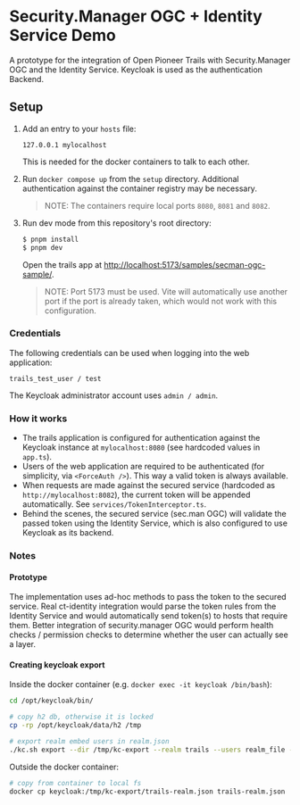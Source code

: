# Security.Manager OGC + Identity Service Demo

A prototype for the integration of Open Pioneer Trails with Security.Manager OGC and the Identity Service.
Keycloak is used as the authentication Backend.

## Setup

1.  Add an entry to your `hosts` file:

    ```text
    127.0.0.1 mylocalhost
    ```

    This is needed for the docker containers to talk to each other.

2.  Run `docker compose up` from the `setup` directory.
    Additional authentication against the container registry may be necessary.

    > NOTE: The containers require local ports `8080`, `8081` and `8082`.

4.  Run dev mode from this repository's root directory:

    ```bash
    $ pnpm install
    $ pnpm dev
    ```

    Open the trails app at <http://localhost:5173/samples/secman-ogc-sample/>.

    > NOTE: Port 5173 must be used. Vite will automatically use another port if the port is already taken, which would not work with this configuration.

### Credentials

The following credentials can be used when logging into the web application:

    trails_test_user / test

The Keycloak administrator account uses `admin / admin`.

### How it works

- The trails application is configured for authentication against the Keycloak instance at `mylocalhost:8080` (see hardcoded values in `app.ts`).
- Users of the web application are required to be authenticated (for simplicity, via `<ForceAuth />`).
  This way a valid token is always available.
- When requests are made against the secured service (hardcoded as `http://mylocalhost:8082`), the current token will be appended automatically.
  See `services/TokenInterceptor.ts`.
- Behind the scenes, the secured service (sec.man OGC) will validate the passed token using the Identity Service, which is also configured to use Keycloak as its backend.

### Notes

#### Prototype

The implementation uses ad-hoc methods to pass the token to the secured service.
Real ct-identity integration would parse the token rules from the Identity Service and would automatically send token(s) to hosts that require them.
Better integration of security.manager OGC would perform health checks / permission checks to determine whether the user can actually see a layer.

#### Creating keycloak export

Inside the docker container (e.g. `docker exec -it keycloak /bin/bash`):

```bash
cd /opt/keycloak/bin/

# copy h2 db, otherwise it is locked
cp -rp /opt/keycloak/data/h2 /tmp

# export realm embed users in realm.json
./kc.sh export --dir /tmp/kc-export --realm trails --users realm_file --db dev-file --db-url 'jdbc:h2:file:/tmp/h2/keycloakdb;NON_KEYWORDS=VALUE'
```

Outside the docker container:

```bash
# copy from container to local fs
docker cp keycloak:/tmp/kc-export/trails-realm.json trails-realm.json
```
